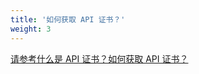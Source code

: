 ```yaml
---
title: '如何获取 API 证书？'
weight: 3
---
```


[请参考什么是 API 证书？如何获取 API 证书？](http://kf.qq.com/faq/161222NneAJf161222U7fARv.html)​
